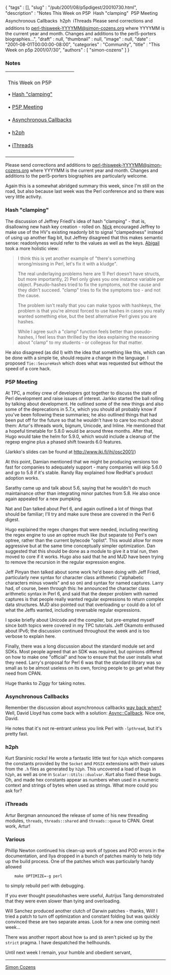 {
   "tags" : [],
   "slug" : "/pub/2001/08/p5pdigest/20010730.html",
   "description" : "Notes This Week on P5P  Hash \"clamping\"  P5P Meeting  Asynchronous Callbacks  h2ph  iThreads Please send corrections and additions to perl-thisweek-YYYYMM@simon-cozens.org where YYYYMM is the current year and month. Changes and additions to the perl5-porters biographies...",
   "draft" : null,
   "thumbnail" : null,
   "image" : null,
   "date" : "2001-08-01T00:00:00-08:00",
   "categories" : "Community",
   "title" : "This Week on p5p 2001/07/30",
   "authors" : [
      "simon-cozens"
   ]
}



### <span id="Notes">Notes</span>

<table>
<colgroup>
<col width="100%" />
</colgroup>
<tbody>
<tr class="odd">
<td></td>
</tr>
<tr class="even">
<td><p>This Week on P5P</p>
<p>• <a href="#Hash_clamping">Hash &quot;clamping&quot;</a><br />
<br />
• <a href="#P5P_Meeting">P5P Meeting</a><br />
<br />
• <a href="#Asynchronous_Callbacks">Asynchronous Callbacks</a><br />
<br />
• <a href="#h2ph">h2ph</a><br />
<br />
• <a href="#iThreads">iThreads</a></p></td>
</tr>
<tr class="odd">
<td></td>
</tr>
</tbody>
</table>

Please send corrections and additions to perl-thisweek-YYYYMM@simon-cozens.org where YYYYMM is the current year and month. Changes and additions to the perl5-porters biographies are particularly welcome.

Again this is a somewhat abridged summary this week, since I'm still on the road, but also because last week was the Perl conference and so there was very little activity.

### <span id="Hash_clamping">Hash "clamping"</span>

The discussion of Jeffrey Friedl's idea of hash "clamping" - that is, disallowing new hash key creation - rolled on. [Nick](http://simon-cozens.org/writings/whos-who.html#who) encouraged Jeffrey to make use of the HV's existing readonly bit to signal "clampedness" instead of using up another flag bit, but Jeffrey disagreed that this makes semantic sense: readonlyness would refer to the values as well as the keys. [Abigail](http://simon-cozens.org/writings/whos-who.html#who) took a more holistic view:

> I think this is yet another example of "there's something wrong/missing in Perl, let's fix it with a kludge".
>
> The real underlaying problems here are 1) Perl doesn't have structs, but more importantly, 2) Perl only gives you one instance variable per object. Pseudo-hashes tried to fix the symptoms, not the cause and they didn't succeed. "clamp" tries to fix the symptoms too - and not the cause.
>
> The problem isn't really that you can make typos with hashkeys, the problem is that you're almost forced to use hashes in cases you really wanted something else, but the best alternative Perl gives you are hashes.
>
> While I agree such a "clamp" function feels better than pseudo-hashes, I feel less than thrilled by the idea explaining the reasoning about "clamp" to my students - or collegeas for that matter.

He also disagreed (as did I) with the idea that something like this, which can be done with a simple tie, should require a change in the language. I proposed `Tie::SecureHash` which does what was requested but without the speed of a core hack.

### <span id="P5P_Meeting">P5P Meeting</span>

At TPC, a motley crew of developers got together to discuss the state of Perl development and raise issues of interest. Jarkko started the ball rolling by talking about development. He outlined some of the new things and also some of the deprecations in 5.7.x, which you should all probably know if you've been following these summaries; he also outlined things that had been put off for the future so that he wouldn't have to care too much about them: Artur's ithreads work, bignum, Unicode, and Inline. He mentioned that a hopeful timetable for 5.8.0 would be around three months. After that, Hugo would take the helm for 5.9.0, which would include a cleanup of the regexp engine plus a phased shift towards 6.0 features.

(Jarkko's slides can be found at <http://www.iki.fi/jhi/osc2001/>)

At this point, Damian mentioned that we might be producing versions too fast for companies to adequately support - many companies will skip 5.6.0 and go to 5.8 if it's stable. Randy Ray explained how RedHat's product adoption works.

Sarathy came up and talk about 5.6, saying that he wouldn't do much maintainance other than integrating minor patches from 5.8. He also once again appealed for a new pumpking.

Nat and Dan talked about Perl 6, and again outlined a lot of things that should be familiar; I'll try and make sure these are covered in the Perl 6 digest.

Hugo explained the regex changes that were needed, including rewriting the regex engine to use an optree much like (but separate to) Perl's own optree, rather than the current bytecode "oplist". This would allow for more aggressive but at the same time conceptually simpler optimization. Dan suggested that this should be done as a module to give it a trial run, then moved to core if it works. Hugo also said that he and MJD have been trying to remove the recursion in the regular expression engine.

Jeff Pinyan then talked about some work he'd been doing with Jeff Friedl, particularly new syntax for character class arithmetic ("alphabetic characters minus vowels" and so on) and syntax for named captures. Larry had, of course, been through this: he announced the character class arithmetic syntax in Perl 6, and said that the deeper problem with named captures is that people really wanted regular expressions to return complex data structures. MJD also pointed out that overloading `qr` could do a lot of what the Jeffs wanted, including reversable regular expressions.

I spoke briefly about Unicode and the compiler, but pre-empted myself since both topics were covered in my TPC tutorials. Jeff Okamoto enthused about IPv6; the discussion continued throughout the week and is too verbose to explain here.

Finally, there was a long discussion about the standard module set and SDKs. Most people agreed that an SDK was required, but opinions differed on how to make one "official" and how to ensure that the user installs what they need. Larry's proposal for Perl 6 was that the standard library was so small as to be almost useless on its own, forcing people to go get what they need from CPAN.

Huge thanks to Ziggy for taking notes.

### <span id="Asynchronous_Callbacks">Asynchronous Callbacks</span>

Remember the discussion about asynchronous callbacks [way back when?](/pub/a/2001/07/p5pdigest/20010709.html) Well, David Lloyd has come back with a solution: [Async::Callback](/CPAN-local/modules/by-module/Async/Async-Callback-1.00.02.tar.gz). Nice one, David.

He notes that it's not re-entrant unless you link Perl with `-lpthread`, but it's pretty fast.

### <span id="h2ph">h2ph</span>

Kurt Starsinic rocks! He wrote a fantastic little test for `h2ph` which compares the constants provided by the `Socket` and `POSIX` extensions with their values from the `.h` files as generated by `h2ph`. This uncovered a load of bugs in `h2ph`, as well as one in `Scalar::Utils::dualvar`. Kurt also fixed these bugs. Oh, and made hex constants appear as numbers when used in a numeric context and strings of bytes when used as strings. What more could you ask for?

### <span id="iThreads">iThreads</span>

Artur Bergman announced the release of some of his new threading modules, `threads`, `threads::shared` and `threads::queue` to CPAN. Great work, Artur!

### <span id="Various">Various</span>

Phillip Newton continued his clean-up work of typoes and POD errors in the documentation, and Ilya dropped in a bunch of patches mainly to help tidy up the build process. One of the patches which was particularly handy allowed

        make OPTIMIZE=-g perl

to simply rebuild perl with debugging.

If you ever thought pseudohashes were useful, Autrijus Tang demonstrated that they were even slower than tying and overloading.

Will Sanchez produced another clutch of Darwin patches - thanks, Will! I tried a patch to turn off optimization and constant folding but was quickly convinced these are two separate areas. Look for a new one coming next week...

There was another report about how `$a` and `$b` aren't picked up by the `strict` pragma. I have despatched the hellhounds.

Until next week I remain, your humble and obedient servant,

------------------------------------------------------------------------

[Simon Cozens](mailto:simon.co.uk)
